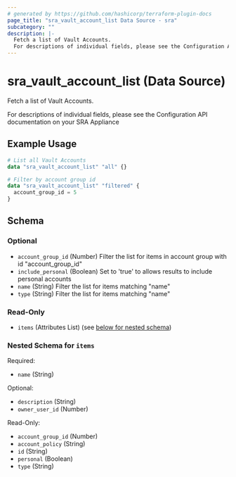 ```yaml
---
# generated by https://github.com/hashicorp/terraform-plugin-docs
page_title: "sra_vault_account_list Data Source - sra"
subcategory: ""
description: |-
  Fetch a list of Vault Accounts.
  For descriptions of individual fields, please see the Configuration API documentation on your SRA Appliance
---
```


# sra_vault_account_list (Data Source)

Fetch a list of Vault Accounts.

For descriptions of individual fields, please see the Configuration API documentation on your SRA Appliance

## Example Usage

```terraform
# List all Vault Accounts
data "sra_vault_account_list" "all" {}

# Filter by account group id
data "sra_vault_account_list" "filtered" {
  account_group_id = 5
}
```

<!-- schema generated by tfplugindocs -->
## Schema

### Optional

- `account_group_id` (Number) Filter the list for items in account group with id "account_group_id"
- `include_personal` (Boolean) Set to 'true' to allows results to include personal accounts
- `name` (String) Filter the list for items matching "name"
- `type` (String) Filter the list for items matching "name"

### Read-Only

- `items` (Attributes List) (see [below for nested schema](#nestedatt--items))

<a id="nestedatt--items"></a>
### Nested Schema for `items`

Required:

- `name` (String)

Optional:

- `description` (String)
- `owner_user_id` (Number)

Read-Only:

- `account_group_id` (Number)
- `account_policy` (String)
- `id` (String)
- `personal` (Boolean)
- `type` (String)


